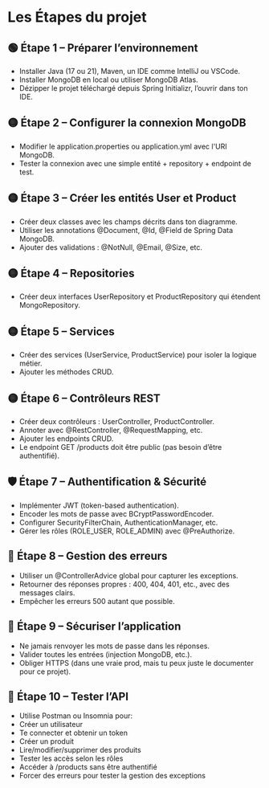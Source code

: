 # Les Étapes du projet

## 🟢 Étape 1 – Préparer l’environnement
- Installer Java (17 ou 21), Maven, un IDE comme IntelliJ ou VSCode.
- Installer MongoDB en local ou utiliser MongoDB Atlas.
- Dézipper le projet téléchargé depuis Spring Initializr, l’ouvrir dans ton IDE.

## 🟡 Étape 2 – Configurer la connexion MongoDB
- Modifier le application.properties ou application.yml avec l'URI MongoDB.
- Tester la connexion avec une simple entité + repository + endpoint de test.

## 🟡 Étape 3 – Créer les entités User et Product
- Créer deux classes avec les champs décrits dans ton diagramme.
- Utiliser les annotations @Document, @Id, @Field de Spring Data MongoDB.
- Ajouter des validations : @NotNull, @Email, @Size, etc.

## 🟡 Étape 4 – Repositories
- Créer deux interfaces UserRepository et ProductRepository qui étendent MongoRepository.

## 🟡 Étape 5 – Services
- Créer des services (UserService, ProductService) pour isoler la logique métier.
- Ajouter les méthodes CRUD.

## 🟡 Étape 6 – Contrôleurs REST
- Créer deux contrôleurs : UserController, ProductController.
- Annoter avec @RestController, @RequestMapping, etc.
- Ajouter les endpoints CRUD.
- Le endpoint GET /products doit être public (pas besoin d’être authentifié).

## 🛡️ Étape 7 – Authentification & Sécurité
- Implémenter JWT (token-based authentication).
- Encoder les mots de passe avec BCryptPasswordEncoder.
- Configurer SecurityFilterChain, AuthenticationManager, etc.
- Gérer les rôles (ROLE_USER, ROLE_ADMIN) avec @PreAuthorize.

## 🔴 Étape 8 – Gestion des erreurs
- Utiliser un @ControllerAdvice global pour capturer les exceptions.
- Retourner des réponses propres : 400, 404, 401, etc., avec des messages clairs.
- Empêcher les erreurs 500 autant que possible.

## 🔐 Étape 9 – Sécuriser l’application
- Ne jamais renvoyer les mots de passe dans les réponses.
- Valider toutes les entrées (injection MongoDB, etc.).
- Obliger HTTPS (dans une vraie prod, mais tu peux juste le documenter pour ce projet).

## 🧪 Étape 10 – Tester l’API
- Utilise Postman ou Insomnia pour:
- Créer un utilisateur
- Te connecter et obtenir un token
- Créer un produit
- Lire/modifier/supprimer des produits
- Tester les accès selon les rôles
- Accéder à /products sans être authentifié
- Forcer des erreurs pour tester la gestion des exceptions